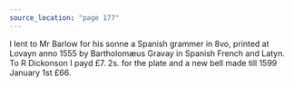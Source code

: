 ```yaml
---
source_location: "page 177"
---
```

I lent to Mr Barlow for his sonne a Spanish grammer in 8vo, printed at Lovayn
anno 1555 by Bartholomæus Gravay in Spanish French and Latyn. To R Dickonson I
payd £7. 2s. for the plate and a new bell made till 1599 January 1st £66.
